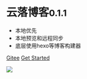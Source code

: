 # 云落博客<small>0.1.1</small>

- 本地优先
- 本地预览和远程同步
- 底层使用hexo等博客构建器

[Gitee](https://github.com/q2316367743/yun-luo-blog)
[Get Started](/user/guide)

<!-- 背景图片 -->

![](https://esion.xyz/assets/image/background.jpg)
